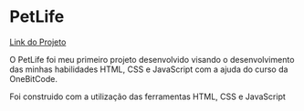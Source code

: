 # PetLife

<a href=https://vnguilherme.github.io/PetLife/>Link do Projeto</a>

<p>O PetLife foi meu primeiro projeto desenvolvido visando o desenvolvimento das minhas habilidades HTML, CSS e JavaScript com a ajuda do curso da OneBitCode. </p>
<p>Foi construido com a utilização das ferramentas HTML, CSS e JavaScript</p>
